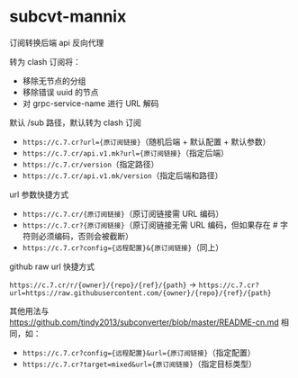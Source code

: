 # subcvt-mannix

订阅转换后端 api 反向代理

转为 clash 订阅将：

- 移除无节点的分组
- 移除错误 uuid 的节点
- 对 grpc-service-name 进行 URL 解码

默认 /sub 路径，默认转为 clash 订阅

- `https://c.7.cr?url={原订阅链接}`（随机后端 + 默认配置 + 默认参数）
- `https://c.7.cr/api.v1.mk?url={原订阅链接}`（指定后端）
- `https://c.7.cr/version`（指定路径）
- `https://c.7.cr/api.v1.mk/version`（指定后端和路径）

url 参数快捷方式

- `https://c.7.cr/{原订阅链接}`（原订阅链接需 URL 编码）
- `https://c.7.cr?{原订阅链接}`（原订阅链接无需 URL 编码，但如果存在 # 字符则必须编码，否则会被截断）
- `https://c.7.cr?config={远程配置}&{原订阅链接}`（同上）

github raw url 快捷方式

`https://c.7.cr/r/{owner}/{repo}/{ref}/{path}` -> `https://c.7.cr?url=https://raw.githubusercontent.com/{owner}/{repo}/{ref}/{path}`

其他用法与 https://github.com/tindy2013/subconverter/blob/master/README-cn.md 相同，如：

- `https://c.7.cr?config={远程配置}&url={原订阅链接}`（指定配置）
- `https://c.7.cr?target=mixed&url={原订阅链接}`（指定目标类型）
